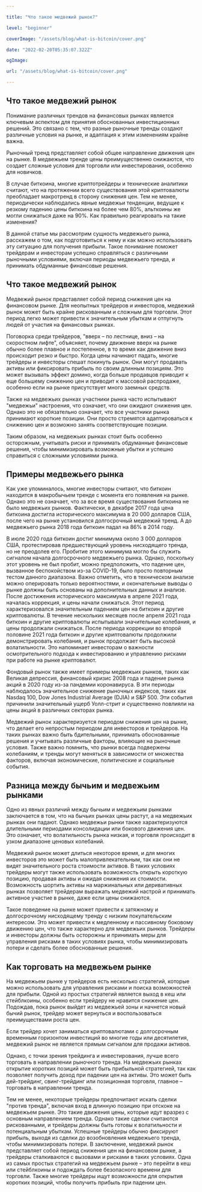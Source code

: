 ```yaml
---

title: "Что такое медвежий рынок?"

level: "beginner"

coverImage: "/assets/blog/what-is-bitcoin/cover.png"

date: "2022-02-20T05:35:07.322Z"

ogImage:

url: "/assets/blog/what-is-bitcoin/cover.png"

---
```


## Что такое медвежий рынок

Понимание различных трендов на финансовых рынках является ключевым аспектом для принятия обоснованных инвестиционных решений. Это связано с тем, что разные рыночные тренды создают различные условия на рынке, и адаптация к этим изменениям крайне важна.

Рыночный тренд представляет собой общее направление движения цен на рынке. В медвежьем тренде цены преимущественно снижаются, что создает сложные условия для торговли или инвестирования, особенно для новичков.

В случае биткоина, многие криптотрейдеры и технические аналитики считают, что на протяжении всего существования этой криптовалюты преобладает макротренд в сторону снижения цен. Тем не менее, периодически наблюдались явные медвежьи тенденции, ведущие к резкому падению цены биткоина на более чем 80%, альткоины же могли снижаться даже на 90%. Как правильно реагировать на такие изменения?

В данной статье мы рассмотрим сущность медвежьего рынка, расскажем о том, как подготовиться к нему и как можно использовать эту ситуацию для получения прибыли. Такое понимание поможет трейдерам и инвесторам успешно справляться с различными рыночными условиями, включая периоды медвежьего тренда, и принимать обдуманные финансовые решения.

## Что такое медвежий рынок
Медвежий рынок представляет собой период снижения цен на финансовом рынке. Для неопытных трейдеров и инвесторов, медвежий рынок может быть крайне рискованным и сложным для торговли. Этот период легко может привести к значительным убыткам и отпугнуть людей от участия на финансовых рынках.

Поговорка среди трейдеров, "вверх – по лестнице, вниз – на скоростном лифте", объясняет, почему движение вверх на рынке обычно более плавное и постепенное, в то время как движение вниз происходит резко и быстро. Когда цены начинают падать, многие трейдеры и инвесторы спешат покинуть рынок. Они могут продавать активы или фиксировать прибыль по своим длинным позициям. Это может вызывать эффект домино, когда больше продавцов приводит к еще большему снижению цен и приводит к массовой распродаже, особенно если на рынке присутствует много заемных средств.

Также на медвежьих рынках участники рынка часто испытывают "медвежьи" настроения, что означает, что они ожидают снижения цен. Однако это не обязательно означает, что все участники рынка принимают короткие позиции. Они просто стремятся адаптироваться к снижению цен и возможно занять соответствующие позиции.

Таким образом, на медвежьих рынках стоит быть особенно осторожным, учитывать риски и принимать обдуманные финансовые решения, чтобы минимизировать возможные убытки и успешно справиться с сложными условиями рынка.

## Примеры медвежьего рынка
Как уже упоминалось, многие инвесторы считают, что биткоин находится в макробычьем тренде с момента его появления на рынке. Однако это не означает, что за все время существования биткоина не было медвежьих рынков. Фактически, в декабре 2017 года цена биткоина достигла исторического максимума в 20 000 долларов США, после чего на рынке установился долгосрочный медвежий тренд.
А до медвежьего рынка 2018 года биткоин падал на 86% в 2014 году.
  
В июле 2020 года биткоин достиг минимума около 3 000 долларов США, протестировав предшествующий уровень нисходящего тренда, но не преодолев его. Пробитие этого минимума могло бы служить сигналом начала долгосрочного медвежьего рынка. Однако, поскольку этот уровень не был пробит, можно предположить, что падение цен, вызванное беспокойством из-за COVID-19, было просто повторным тестом данного диапазона. Важно отметить, что в техническом анализе можно оперировать только вероятностями, и окончательные выводы о рынке должны быть основаны на дополнительных данных и анализе.
После достижения исторического максимума в апреле 2021 года, началась коррекция, и цены начали снижаться. Этот период характеризовался значительным падением цен на биткоин и другие криптовалюты. В течение нескольких месяцев после апреля 2021 года биткоин и другие криптовалюты испытывали значительные колебания, и цены продолжали снижаться.
После периода коррекции во второй половине 2021 года биткоин и другие криптовалюты продолжили демонстрировать колебания, и рынок продолжает быть высокой волатильности. Это напоминает инвесторам о важности осмотрительного подхода к инвестированию и управлению рисками при работе на рынке криптовалют.

Фондовый рынок также имеет примеры медвежьих рынков, таких как Великая депрессия, финансовый кризис 2008 года и падение рынка акций в 2020 году из-за пандемии коронавируса. В эти периоды наблюдалось значительное снижение рыночных индексов, таких как Nasdaq 100, Dow Jones Industrial Average (DJIA) и S&P 500. Эти события причинили значительный ущерб Уолл-стрит и существенно повлияли на цены акций в различных секторах рынка.

Медвежий рынок характеризуется периодом снижения цен на рынке, что делает его непростым периодом для инвесторов и трейдеров. На таких рынках важно быть бдительными, принимать обоснованные решения и учитывать различные факторы, влияющие на рыночные условия. Также важно помнить, что рынки всегда подвержены колебаниям, и тренды могут меняться в зависимости от множества факторов, включая экономические, политические и социальные события.

## Разница между бычьим и медвежьим рынками
 Одно из явных различий между бычьим и медвежьим рынками заключается в том, что на бычьих рынках цены растут, а на медвежьих рынках они падают. Однако медвежьи рынки также характеризуются длительными периодами консолидации или бокового движения цен. Это означает, что волатильность рынка низкая, и торговля происходит в узком диапазоне ценовых колебаний.

Медвежий рынок может длиться некоторое время, и для многих инвесторов это может быть малопривлекательным, так как они не видят значительного роста стоимости активов. В таких условиях трейдеры могут также использовать возможность открыть короткую позицию, продавая активы и ожидая снижения их стоимости. Возможность шортить активы на маржинальных или деривативных рынках позволяет трейдерам выражать медвежий настрой и принимать активное участие в рынке, даже если цены снижаются.

Такое поведение на рынке может привести к затяжному и долгосрочному нисходящему тренду с низким покупательским интересом. Это может привести к медленному и пассивному боковому движению цен, что также характерно для медвежьих рынков. Трейдеры и инвесторы должны быть осторожны и принимать меры для управления рисками в таких условиях рынка, чтобы минимизировать потери и сделать более обоснованные решения.

## Как торговать на медвежьем рынке
  
На медвежьем рынке у трейдеров есть несколько стратегий, которые можно использовать для управления рисками и поиска возможностей для прибыли. Одной из простых стратегий является выход в кеш или стейблкоины, особенно если трейдеру не нравится снижение цен. Подождав, пока рынок выйдет из медвежьей зоны и начнется новый бычий рынок, трейдер может вернуться и воспользоваться преимуществами роста цен.

Если трейдер хочет заниматься криптовалютами с долгосрочным временным горизонтом инвестиций во многие годы или десятилетия, медвежий рынок не является прямым сигналом для продажи активов.

Однако, с точки зрения трейдинга и инвестирования, лучше всего торговать в направлении рыночного тренда. На медвежьих рынках открытие коротких позиций может быть прибыльной стратегией, так как позволяет получить доход при падении цен на активы. Это может быть дей-трейдинг, свинг-трейдинг или позиционная торговля, главное – торговать в направлении тренда.

Тем не менее, некоторые трейдеры предпочитают искать сделки "против тренда", включая вход в длинную позицию при отскоке на медвежьем рынке. Это такие движения цены, которые идут вразрез с основным направлением тренда. Однако такие сделки считаются рискованными, и трейдеры должны быть готовы к волатильности и потенциальным убыткам. Успешные трейдеры обычно фиксируют прибыль, выходя из сделки до возобновления медвежьего тренда, чтобы минимизировать потери.
В заключение, медвежий рынок представляет собой период снижения цен на финансовом рынке, а трейдеры сталкиваются с вызовами и рисками в таких условиях. Одна из самых простых стратегий на медвежьем рынке – это перейти в кеш или стейблкоины и подождать более безопасного времени для торговли. Также многие трейдеры ищут возможности для открытия коротких позиций, чтобы получить прибыль при падении цен.
<!--stackedit_data:
eyJoaXN0b3J5IjpbMTI5MTkyMDE5NF19
-->